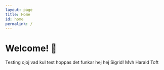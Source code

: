 ```yaml
---
layout: page
title: Home
id: home
permalink: /
---
```


# Welcome! 🌱
Testing
ojoj vad kul test hoppas det funkar
hej hej Sigrid!
Mvh Harald Toft

